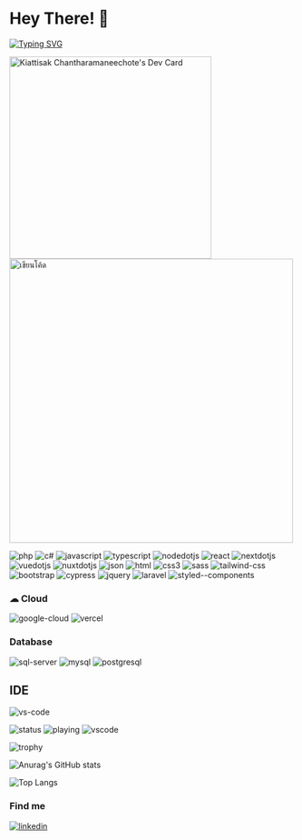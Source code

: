 # Hey There! 👋


[![Typing SVG](https://readme-typing-svg.herokuapp.com?color=30B2FF&background=30B2FF00&lines=I'm+Kiattisak;I'm+a+web+developer)](https://git.io/typing-svg)

<a href="https://app.daily.dev/nutkiattisak"><img src="https://api.daily.dev/devcards/v2/kI8jLoeWrHB0DGpq7mZHh.png?r=dzd&type=default" width="356" alt="Kiattisak Chantharamaneechote's Dev Card"/></a>
<img src="https://i.imgur.com/wb2cbWE.png"  width="500" alt="เขียนโค้ด">
<!-- <a href="https://app.daily.dev/nutkiattisak">
<img src="https://api.daily.dev/devcards/5e4486f589194162a626e2d8e2b42941.png?r=wp2" width="400" alt="Kiattisak Chantharamaneechote's Dev Card"/>
</a> -->

[//]: <img src="https://i.imgur.com/wb2cbWE.png" alt="เขียนโค้ด">

![php](https://img.shields.io/badge/PHP-777BB4?style=for-the-badge&logo=php&logoColor=white)
![c#](https://img.shields.io/badge/C%23-239120?style=for-the-badge&logo=c-sharp&logoColor=white)
![javascript](https://img.shields.io/badge/JavaScript-323330?style=for-the-badge&logo=javascript&logoColor=F7DF1E)
![typescript](https://img.shields.io/badge/TypeScript-007ACC?style=for-the-badge&logo=typescript&logoColor=white)
![nodedotjs](https://img.shields.io/badge/Node%20js-339933?style=for-the-badge&logo=nodedotjs&logoColor=white)
![react](https://img.shields.io/badge/React-20232A?style=for-the-badge&logo=react&logoColor=61DAFB)
![nextdotjs](https://img.shields.io/badge/next%20js-000000?style=for-the-badge&logo=nextdotjs&logoColor=white)
![vuedotjs](https://img.shields.io/badge/Vue%20js-35495E?style=for-the-badge&logo=vuedotjs&logoColor=4FC08D)
![nuxtdotjs](https://img.shields.io/badge/nuxt%20js-00C58E?style=for-the-badge&logo=nuxtdotjs&logoColor=white)
![json](https://img.shields.io/badge/json-5E5C5C?style=for-the-badge&logo=json&logoColor=white)
![html](https://img.shields.io/badge/HTML5-E34F26?style=for-the-badge&logo=html5&logoColor=white)
![css3](https://img.shields.io/badge/CSS3-1572B6?style=for-the-badge&logo=css3&logoColor=white)
![sass](https://img.shields.io/badge/Sass-CC6699?style=for-the-badge&logo=sass&logoColor=white)
![tailwind-css](https://img.shields.io/badge/Tailwind_CSS-38B2AC?style=for-the-badge&logo=tailwind-css&logoColor=white)
![bootstrap](https://img.shields.io/badge/Bootstrap-563D7C?style=for-the-badge&logo=bootstrap&logoColor=white)
![cypress](https://img.shields.io/badge/Cypress-17202C?style=for-the-badge&logo=cypress&logoColor=white)
![jquery](https://img.shields.io/badge/jQuery-0769AD?style=for-the-badge&logo=jquery&logoColor=white)
![laravel](https://img.shields.io/badge/Laravel-FF2D20?style=for-the-badge&logo=laravel&logoColor=white)
![styled--components](https://img.shields.io/badge/styled--components-DB7093?style=for-the-badge&logo=styled-components&logoColor=white)

### ☁ Cloud 
![google-cloud](https://img.shields.io/badge/Google_Cloud-4285F4?style=for-the-badge&logo=google-cloud&logoColor=white)
![vercel](https://img.shields.io/badge/Vercel-000000?style=for-the-badge&logo=vercel&logoColor=white)

### Database
![sql-server](https://img.shields.io/badge/Microsoft%20SQL%20Server-CC2927?style=for-the-badge&logo=microsoft%20sql%20server&logoColor=white)
![mysql](https://img.shields.io/badge/MySQL-005C84?style=for-the-badge&logo=mysql&logoColor=white)
![postgresql](https://img.shields.io/badge/PostgreSQL-316192?style=for-the-badge&logo=postgresql&logoColor=white)

## IDE
![vs-code](https://img.shields.io/badge/Visual_Studio_Code-0078D4?style=for-the-badge&logo=visual%20studio%20code&logoColor=white)

![status](https://nocache.advaith.workers.dev?url=https://img.shields.io/endpoint?url=https://dev.discordprofiles.me/api/badge/status/276544649148235776?simple=true)
![playing](https://nocache.advaith.workers.dev?url=https://img.shields.io/endpoint?url=https://dev.discordprofiles.me/api/badge/playing/276544649148235776)
![vscode](https://nocache.advaith.workers.dev?url=https://img.shields.io/endpoint?url=https://dev.discordprofiles.me/api/badge/vscode/276544649148235776)



![trophy](https://github-profile-trophy.vercel.app/?username=nutkiattisak&theme=onedark)

![Anurag's GitHub stats](https://github-readme-stats.vercel.app/api?username=nutkiattisak&theme=tokyonight&show_icons=true)

![Top Langs](https://github-readme-stats.vercel.app/api/top-langs/?username=nutkiattisak&layout=compact&theme=blueberry&count_private=true&hide_border=true)

### Find me
[![linkedin](https://img.shields.io/badge/LinkedIn-0077B5?style=for-the-badge&logo=linkedin&logoColor=white)](https://www.linkedin.com/in/nutkiattisak)
<!---
nutkiattisak/nutkiattisak is a ✨ special ✨ repository because its `README.md` (this file) appears on your GitHub profile.
You can click the Preview link to take a look at your changes.
--->



